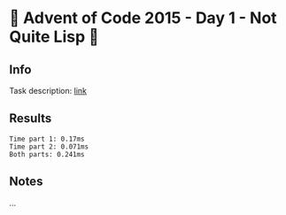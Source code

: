 # 🎄 Advent of Code 2015 - Day 1 - Not Quite Lisp 🎄

## Info

Task description: [link](https://adventofcode.com/2015/day/1)

## Results

```
Time part 1: 0.17ms
Time part 2: 0.071ms
Both parts: 0.241ms
```

## Notes

...
